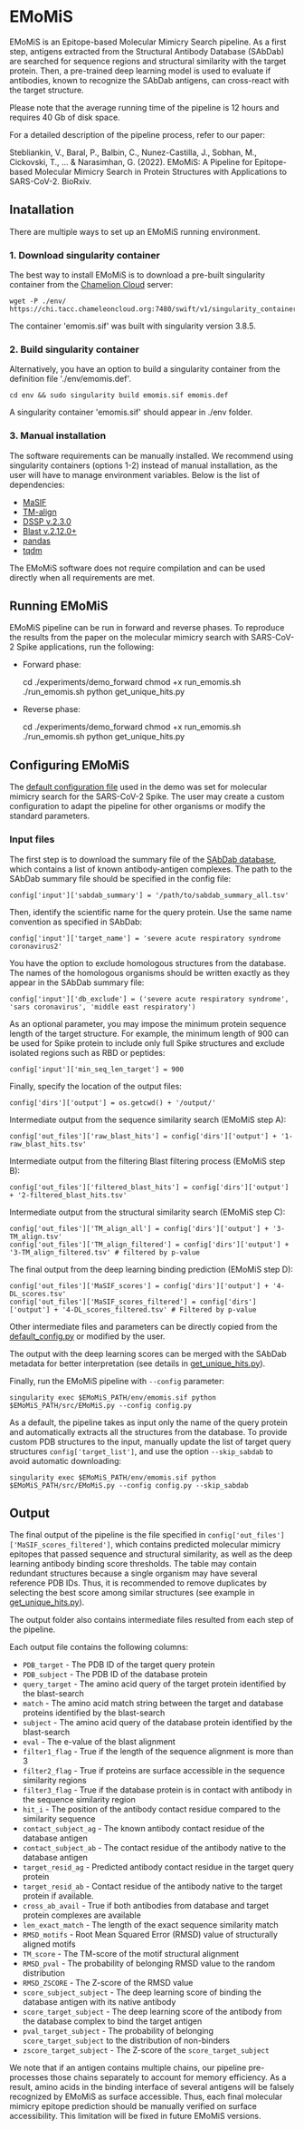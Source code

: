 # EMoMiS

EMoMiS is an Epitope-based Molecular Mimicry Search pipeline. 
As a first step, antigens extracted from the Structural Antibody Database (SAbDab) are searched for sequence regions and structural similarity with the target protein. 
Then, a pre-trained deep learning model is used to evaluate if antibodies, known to recognize the SAbDab antigens, can cross-react with the target structure.

Please note that the average running time of the pipeline is 12 hours and requires 40 Gb of disk space.

For a detailed description of the pipeline process, refer to our paper:

Stebliankin, V., Baral, P., Balbin, C., Nunez-Castilla, J., Sobhan, M., Cickovski, T., ... & Narasimhan, G. (2022). EMoMiS: A Pipeline for Epitope-based Molecular Mimicry Search in Protein Structures with Applications to SARS-CoV-2. BioRxiv.

## Inatallation

There are multiple ways to set up an EMoMiS running environment.

### 1. Download singularity container

The best way to install EMoMiS is to download a pre-built singularity container from the [Chamelion Cloud](https://www.chameleoncloud.org/) server:

    wget -P ./env/ https://chi.tacc.chameleoncloud.org:7480/swift/v1/singularity_containers/emomis.sif

The container 'emomis.sif' was built with singularity version 3.8.5.

### 2. Build singularity container

Alternatively, you have an option to build a singularity container from the definition file './env/emomis.def'.

    cd env && sudo singularity build emomis.sif emomis.def

A singularity container 'emomis.sif' should appear in ./env folder. 

### 3. Manual installation
The software requirements can be manually installed. We recommend using singularity containers (options 1-2) instead of manual installation, as the user will have to manage environment variables. Below is the list of dependencies:
* [MaSIF](https://github.com/LPDI-EPFL/masif)
* [TM-align](http://zhanglab.ccmb.med.umich.edu/TM-align)
* [DSSP v.2.3.0](https://github.com/cmbi/dssp)
* [Blast v.2.12.0+](https://blast.ncbi.nlm.nih.gov/Blast.cgi)
* [pandas](https://pandas.pydata.org/)
* [tqdm](https://github.com/tqdm/tqdm)

The EMoMiS software does not require compilation and can be used directly when all requirements are met.
## Running EMoMiS
EMoMiS pipeline can be run in forward and reverse phases.
To reproduce the results from the paper on the molecular mimicry search with SARS-CoV-2 Spike applications, run the following:
* Forward phase: 


    cd ./experiments/demo_forward
    chmod +x run_emomis.sh
    ./run_emomis.sh
    python get_unique_hits.py
  
* Reverse phase:


    cd ./experiments/demo_forward
    chmod +x run_emomis.sh
    ./run_emomis.sh
    python get_unique_hits.py

## Configuring EMoMiS
The [default configuration file](https://github.com/stebliankin/emomis/src/config_default.py) used in the demo was set for molecular mimicry search for the SARS-CoV-2 Spike.
The user may create a custom configuration to adapt the pipeline for other organisms or modify the standard parameters.

### Input files
The first step is to download the summary file of the [SAbDab database](http://opig.stats.ox.ac.uk/webapps/newsabdab/sabdab/search/?all=true#downloads), which contains a list of known antibody-antigen complexes.
The path to the SAbDab summary file should be specified in the config file:

    config['input']['sabdab_summary'] = '/path/to/sabdab_summary_all.tsv'

Then, identify the scientific name for the query protein. Use the same name convention as specified in SAbDab:

    config['input']['target_name'] = 'severe acute respiratory syndrome coronavirus2'

You have the option to exclude homologous structures from the database. The names of the homologous organisms should be written exactly as they appear in the SAbDab summary file:

    config['input']['db_exclude'] = ('severe acute respiratory syndrome', 'sars coronavirus', 'middle east respiratory')

As an optional parameter, you may impose the minimum protein sequence length of the target structure. 
For example, the minimum length of 900 can be used for Spike protein to include only full Spike structures and exclude isolated regions such as RBD or peptides:

    config['input']['min_seq_len_target'] = 900

Finally, specify the location of the output files:

    config['dirs']['output'] = os.getcwd() + '/output/'

Intermediate output from the sequence similarity search (EMoMiS step A):
    
    config['out_files']['raw_blast_hits'] = config['dirs']['output'] + '1-raw_blast_hits.tsv'

Intermediate output from the filtering Blast filtering process (EMoMiS step B):

    config['out_files']['filtered_blast_hits'] = config['dirs']['output'] + '2-filtered_blast_hits.tsv'

Intermediate output from the structural similarity search (EMoMiS step C):

    config['out_files']['TM_align_all'] = config['dirs']['output'] + '3-TM_align.tsv'
    config['out_files']['TM_align_filtered'] = config['dirs']['output'] + '3-TM_align_filtered.tsv' # filtered by p-value

The final output from the deep learning binding prediction (EMoMiS step D):

    config['out_files']['MaSIF_scores'] = config['dirs']['output'] + '4-DL_scores.tsv'
    config['out_files']['MaSIF_scores_filtered'] = config['dirs']['output'] + '4-DL_scores_filtered.tsv' # Filtered by p-value

Other intermediate files and parameters can be directly copied from the [default_config.py](https://github.com/stebliankin/emomis/src/config_default.py) or modified by the user.

The output with the deep learning scores can be merged with the SAbDab metadata for better interpretation 
(see details in [get_unique_hits.py](https://github.com/stebliankin/emomis/demo_forward/get_unique_hits.py)).

Finally, run the EMoMiS pipeline with `--config` parameter:

    singularity exec $EMoMiS_PATH/env/emomis.sif python $EMoMiS_PATH/src/EMoMiS.py --config config.py

As a default, the pipeline takes as input only the name of the query protein and automatically extracts all the structures from the database.
To provide custom PDB structures to the input, manually update the list of target query structures `config['target_list']`, and use the option `--skip_sabdab` to avoid automatic downloading:

    singularity exec $EMoMiS_PATH/env/emomis.sif python $EMoMiS_PATH/src/EMoMiS.py --config config.py --skip_sabdab


## Output
The final output of the pipeline is the file specified in `config['out_files']['MaSIF_scores_filtered']`, 
which contains predicted molecular mimicry epitopes that passed sequence and structural similarity, as well as the deep learning antibody binding score thresholds.
The table may contain redundant structures because a single organism may have several reference PDB IDs.
Thus, it is recommended to remove duplicates by selecting the best score among similar structures (see example in [get_unique_hits.py](https://github.com/stebliankin/emomis/demo_forward/get_unique_hits.py)).

The output folder also contains intermediate files resulted from each step of the pipeline.

Each output file contains the following columns:
* `PDB_target` - The PDB ID of the target query protein
* `PDB_subject` - The PDB ID of the database protein
* `query_target` - The amino acid query of the target protein identified by the blast-search
* `match` - The amino acid match string between the target and database proteins identified by the blast-search
* `subject` - The amino acid query of the database protein identified by the blast-search
* `eval` - The e-value of the blast alignment
* `filter1_flag` - True if the length of the sequence alignment is more than 3
* `filter2_flag` - True if proteins are surface accessible in the sequence similarity regions
* `filter3_flag` - True if the database protein is in contact with antibody in the sequence similarity region
* `hit_i` - The position of the antibody contact residue compared to the similarity sequence
* `contact_subject_ag` - The known antibody contact residue of the database antigen
* `contact_subject_ab` - The contact residue of the antibody native to the database antigen
* `target_resid_ag` - Predicted antibody contact residue in the target query protein
* `target_resid_ab` - Contact residue of the antibody native to the target protein if available.
* `cross_ab_avail` - True if both antibodies from database and target protein complexes are available
* `len_exact_match` - The length of the exact sequence similarity match
* `RMSD_motifs` - Root Mean Squared Error (RMSD) value of structurally aligned motifs
* `TM_score` - The TM-score of the motif structural alignment
* `RMSD_pval` - The probability of belonging RMSD value to the random distribution
* `RMSD_ZSCORE` - The Z-score of the RMSD value
* `score_subject_subject` - The deep learning score of binding the database antigen with its native antibody
* `score_target_subject` - The deep learning score of the antibody from the database complex to bind the target antigen
* `pval_target_subject` - The probability of belonging `score_target_subject` to the distribution of non-binders
* `zscore_target_subject` - The Z-score of the `score_target_subject`

We note that if an antigen contains multiple chains, our pipeline pre-processes those chains separately to account for memory efficiency. 
As a result, amino acids in the binding interface of several antigens will be falsely recognized by EMoMiS as surface accessible.
Thus, each final molecular mimicry epitope prediction should be manually verified on surface accessibility.
This limitation will be fixed in future EMoMiS versions.



